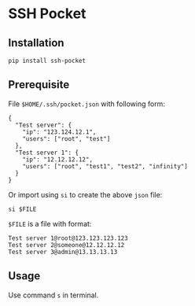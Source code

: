 # SSH Pocket

## Installation
```
pip install ssh-pocket
```

## Prerequisite

File `$HOME/.ssh/pocket.json` with following form:
```
{
  "Test server": {
    "ip": "123.124.12.1",
    "users": ["root", "test"]
  },
  "Test server 1": {
    "ip": "12.12.12.12",
    "users": ["root", "test1", "test2", "infinity"]
  }
}
```

Or import using `si` to create the above `json` file:
```
si $FILE
```
 `$FILE` is a file with format:
```
Test server 1@root@123.123.123.123
Test server 2@someone@12.12.12.12
Test server 3@admin@13.13.13.13
```
## Usage

Use command `s` in terminal.